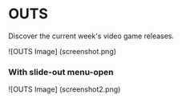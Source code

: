 # OUTS
Discover the current week's video game releases.

![OUTS Image] (screenshot.png)

### With slide-out menu-open

![OUTS Image] (screenshot2.png)
